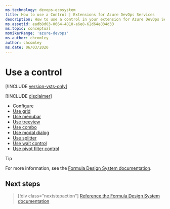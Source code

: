 ```yaml
---
ms.technology: devops-ecosystem
title: How to use a Control | Extensions for Azure DevOps Services
description: How to use a control in your extension for Azure DevOps Services.
ms.assetid: eadb8d03-0664-4810-a6e8-62d64e834d33
ms.topic: conceptual
monikerRange: 'azure-devops'
ms.author: chcomley
author: chcomley
ms.date: 06/03/2020
---
```


# Use a control

[!INCLUDE [version-vsts-only](../../includes/version-vsts-only.md)]

[!INCLUDE [disclaimer](../../integrate/api/_data/disclaimer.md)]

* [Configure](/previous-versions/azure/devops/docs/extend/develop/ui-controls/configure)
* [Use grid](/previous-versions/azure/devops/docs/extend/develop/ui-controls/grido)
* [Use menubar](/previous-versions/azure/devops/docs/extend/develop/ui-controls/menubaro)
* [Use treeview](/previous-versions/azure/devops/docs/extend/develop/ui-controls/treeviewo)
* [Use combo](/previous-versions/azure/devops/docs/extend/develop/ui-controls/comboo)
* [Use modal dialog](/previous-versions/azure/devops/docs/extend/develop/ui-controls/modaldialogo)
* [Use splitter](/previous-versions/azure/devops/docs/extend/develop/ui-controls/splittero)
* [Use wait control](/previous-versions/azure/devops/docs/extend/develop/ui-controls/waitcontrolo)
* [Use pivot filter control](/previous-versions/azure/devops/docs/extend/develop/ui-controls/pivotfiltero)

> [!TIP]
> For more information, see the [Formula Design System documentation](https://azdevinternal.azureedge.net/). 

## Next steps

> [!div class="nextstepaction"]
> [Reference the Formula Design System documentation](https://azdevinternal.azureedge.net/)

